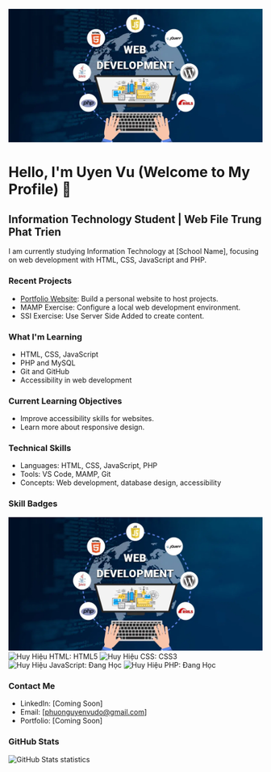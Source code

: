 ![Header Image](header-image.png)
# Hello, I'm Uyen Vu (Welcome to My Profile) 👋
## Information Technology Student | Web File Trung Phat Trien

I am currently studying Information Technology at [School Name],
focusing on web development with HTML, CSS, JavaScript and PHP.

### Recent Projects
- [Portfolio Website](https://github.com/uyen-vu1907/portfolio-website): Build a personal website to host projects.
- MAMP Exercise: Configure a local web development environment.
- SSI Exercise: Use Server Side Added to create content.

### What I'm Learning
- HTML, CSS, JavaScript
- PHP and MySQL
- Git and GitHub
- Accessibility in web development

### Current Learning Objectives
- Improve accessibility skills for websites.
- Learn more about responsive design.

### Technical Skills
- Languages: HTML, CSS, JavaScript, PHP
- Tools: VS Code, MAMP, Git
- Concepts: Web development, database design, accessibility

### Skill Badges
![Hình ảnh tiêu đề: Biểu tượng công nghệ](header-image.png)
![Huy Hiệu HTML: HTML5](https://img.shields.io/badge/HTML-5-orange)
![Huy Hiệu CSS: CSS3](https://img.shields.io/badge/CSS-3-blue)
![Huy Hiệu JavaScript: Đang Học](https://img.shields.io/badge/JavaScript-Learning-yellow)
![Huy Hiệu PHP: Đang Học](https://img.shields.io/badge/PHP-Learning-lightblue)

### Contact Me
- LinkedIn: [Coming Soon]
- Email: [phuonguyenvudo@gmail.com]
- Portfolio: [Coming Soon]

### GitHub Stats
![GitHub Stats statistics](https://github-readme-stats.vercel.app/api?username=uyen-vu&show_icons=true&theme=light)
